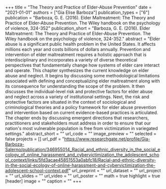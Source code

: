 +++
title = "The Theory and Practice of Elder-Abuse Prevention"
date = "2021-01-01"
authors = ["Gia Elise Barboza"]
publication_types = ["6"]
publication = "Barboza, G. E. (2016). Elder Maltreatment: The Theory and Practice of Elder‐Abuse Prevention. The Wiley handbook on the psychology of violence, 324-352"
publication_short = "Barboza, G. E. (2016). Elder Maltreatment: The Theory and Practice of Elder‐Abuse Prevention. The Wiley handbook on the psychology of violence, 324-352."
abstract = "Elder abuse is a significant public health problem in the United States. It affects millions each year and costs billions of dollars annually. Prevention and intervention of elder maltreatment requires a holistic approach that is interdisciplinary and incorporates a variety of diverse theoretical perspectives that fundamentally change how systems of elder care interact and operate. This chapter synthesizes the current knowledge on elder abuse and neglect. It begins by discussing some methodological limitations associated with defining and conceptualizing elder maltreatment along with its consequence for understanding the scope of the problem. It then discusses the individual-level risk and protective factors for elder abuse and neglect across a variety of institutional settings. Next, the risk and protective factors are situated in the context of sociological and criminological theories and a policy framework for elder abuse prevention and intervention based on current evidence-based practices is articulated. The chapter ends by discussing emergent directions that researchers, practitioners and stakeholders must address in order to ensure that our nation's most vulnerable population is free from victimization in variegated settings."
abstract_short = ""
url_code = ""
image_preview = ""
selected = false
projects = []
url_pdf = "https://www.researchgate.net/profile/Gia-Barboza-Salerno/publication/346955014_Racial_and_ethnic_diversity_in_the_social_ecology_of_online_harassment_and_cybervictimization_the_adolescent_school_context/links/5fd3acae45851553a0abfc18/Racial-and-ethnic-diversity-in-the-social-ecology-of-online-harassment-and-cybervictimization-the-adolescent-school-context.pdf"
url_preprint = ""
url_dataset = ""
url_project = ""
url_slides = ""
url_video = ""
url_poster = ""
math = true
highlight = true
[header]
image = ""
caption = ""
+++
